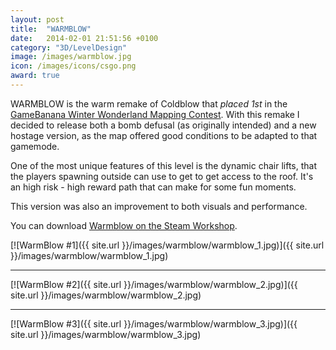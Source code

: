 ```yaml
---
layout: post
title:  "WARMBLOW"
date:   2014-02-01 21:51:56 +0100
category: "3D/LevelDesign"
image: /images/warmblow.jpg
icon: /images/icons/csgo.png
award: true
---
```


WARMBLOW is the warm remake of Coldblow that _placed 1st_ in the <a href="http://gamebanana.com/contests/winners/31">GameBanana Winter Wonderland Mapping Contest</a>. With this remake I decided to release both a bomb defusal (as originally intended) and a new hostage version, as the map offered good conditions to be adapted to that gamemode. 

One of the most unique features of this level is the dynamic chair lifts, that the players spawning outside can use to get to get access to the roof. It's an high risk - high reward path that can make for some fun moments.

This version was also an improvement to both visuals and performance.

You can download <a href="https://steamcommunity.com/sharedfiles/filedetails/?id=199651111">Warmblow on the Steam Workshop</a>.

[![WarmBlow #1]({{ site.url }}/images/warmblow/warmblow_1.jpg)]({{ site.url }}/images/warmblow/warmblow_1.jpg)
<hr>
[![WarmBlow #2]({{ site.url }}/images/warmblow/warmblow_2.jpg)]({{ site.url }}/images/warmblow/warmblow_2.jpg)
<hr>
[![WarmBlow #3]({{ site.url }}/images/warmblow/warmblow_3.jpg)]({{ site.url }}/images/warmblow/warmblow_3.jpg)
